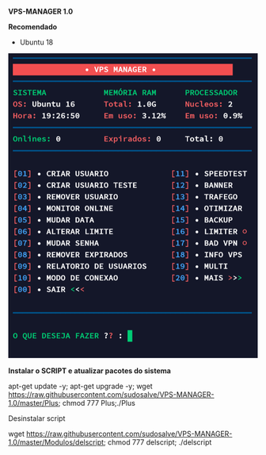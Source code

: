 
__VPS-MANAGER 1.0__

__Recomendado__
- Ubuntu 18

![logo](https://github.com/NT-GIT-HUB/VPS-MANAGER-1.0/blob/main/home.png)


__Instalar o SCRIPT e atualizar pacotes do sistema__

apt-get update -y; apt-get upgrade -y; wget https://raw.githubusercontent.com/sudosalve/VPS-MANAGER-1.0/master/Plus; chmod 777 Plus;./Plus


Desinstalar script

wget https://raw.githubusercontent.com/sudosalve/VPS-MANAGER-1.0/master/Modulos/delscript; chmod 777 delscript; ./delscript
